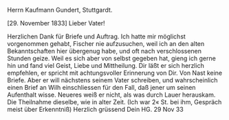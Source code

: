 Herrn Kaufmann Gundert, Stuttgardt.

 [29. November 1833]
Lieber Vater!

Herzlichen Dank für Briefe und Auftrag. Ich hatte mir möglichst vorgenommen gehabt, Fischer nie aufzusuchen, weil ich an den alten Bekanntschaften hier übergenug habe, und oft nach verschlossenen Stunden geize. Weil es sich aber von selbst gegeben hat, gieng ich gerne hin und fand viel Geist, Liebe und Mittheilung. Dir läßt er sich herzlich empfehlen, er spricht mit achtungsvoller Erinnerung von Dir. Von Nast keine Briefe. Aber er will nächstens seinem Vater schreiben, und wahrscheinlich einen Brief an Wilh einschliessen für den Fall, daß jener um seinen Aufenthalt wisse. Neueres weiß er nicht, als was durch Lauer herauskam. Die Theilnahme dieselbe, wie in alter Zeit. (Ich war 2« St. bei ihm, Gespräch meist über Erkenntniß) 
Herzlich grüssend
 Dein HG.
29 Nov 33
